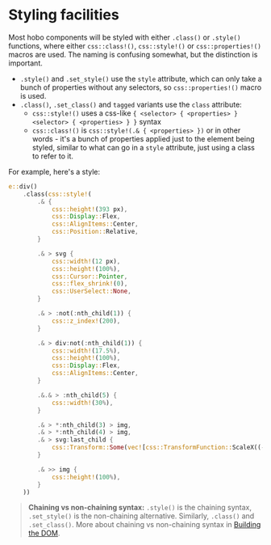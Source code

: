# Styling facilities

Most hobo components will be styled with either `.class()` or `.style()` functions, where either `css::class!()`, `css::style!()` or `css::properties!()` macros are used. The naming is confusing somewhat, but the distinction is important.

* `.style()` and `.set_style()` use the `style` attribute, which can only take a bunch of properties without any selectors, so `css::properties!()` macro is used.
* `.class()`, `.set_class()` and `tagged` variants use the `class` attribute:
	* `css::style!()` uses a css-like `{ <selector> { <properties> } <selector> { <properties> } }` syntax
	* `css::class!()` is `css::style!(.& { <properties> })` or in other words - it's a bunch of properties applied just to the element being styled, similar to what can go in a `style` attribute, just using a class to refer to it.

For example, here's a style:

```rust
e::div()
	.class(css::style!(
		.& {
			css::height!(393 px),
			css::Display::Flex,
			css::AlignItems::Center,
			css::Position::Relative,
		}

		.& > svg {
			css::width!(12 px),
			css::height!(100%),
			css::Cursor::Pointer,
			css::flex_shrink!(0),
			css::UserSelect::None,
		}

		.& > :not(:nth_child(1)) {
			css::z_index!(200),
		}

		.& > div:not(:nth_child(1)) {
			css::width!(17.5%),
			css::height!(100%),
			css::Display::Flex,
			css::AlignItems::Center,
		}

		.&.& > :nth_child(5) {
			css::width!(30%),
		}

		.& > *:nth_child(3) > img,
		.& > *:nth_child(4) > img,
		.& > svg:last_child {
			css::Transform::Some(vec![css::TransformFunction::ScaleX((-1.).into())])
		}

		.& >> img {
			css::height!(100%),
		}
	))
```

> **Chaining vs non-chaining syntax:** `.style()` is the chaining syntax, `.set_style()` is the non-chaining alternative. Similarly, `.class()` and `.set_class()`. More about chaining vs non-chaining syntax in [Building the DOM](../building-the-dom.md#chaining-vs-non-chaining-syntax).
